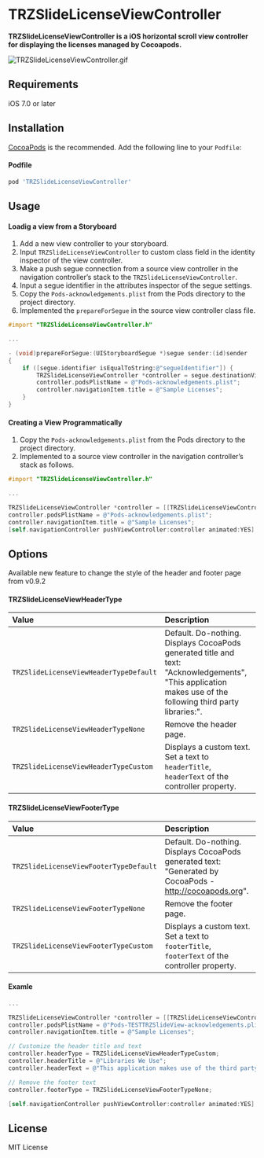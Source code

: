 # TRZSlideLicenseViewController


**TRZSlideLicenseViewController is a iOS horizontal scroll view controller for displaying the licenses managed by Cocoapods.**

![TRZSlideLicenseViewController.gif](ghassets/TRZSlideLicenseViewController.gif)

## Requirements

iOS 7.0 or later

## Installation

[CocoaPods](http://cocoapods.org) is the recommended. Add the following line to your `Podfile`:

#### Podfile

```ruby
pod 'TRZSlideLicenseViewController'
```

## Usage

#### Loadig a view from a Storyboard

1. Add a new view controller to your storyboard.
2. Input ``TRZSlideLicenseViewController`` to custom class field in the identity inspector of the view controller.
3. Make a push segue connection from a source view controller in the navigation controller’s stack to the ``TRZSlideLicenseViewController``.
4. Input a segue identifier in the attributes inspector of the segue settings.
5. Copy the ``Pods-acknowledgements.plist`` from the Pods directory to the project directory.
6. Implemented the ``prepareForSegue`` in the source view controller class file.

```objective-c
#import "TRZSlideLicenseViewController.h"

...

- (void)prepareForSegue:(UIStoryboardSegue *)segue sender:(id)sender
{
    if ([segue.identifier isEqualToString:@"segueIdentifier"]) {
        TRZSlideLicenseViewController *controller = segue.destinationViewController;
        controller.podsPlistName = @"Pods-acknowledgements.plist";
        controller.navigationItem.title = @"Sample Licenses";
    }
}

```

#### Creating a View Programmatically

1. Copy the ``Pods-acknowledgements.plist`` from the Pods directory to the project directory.
2. Implemented to a source view controller in the navigation controller’s stack as follows.

```objective-c
#import "TRZSlideLicenseViewController.h"

...

TRZSlideLicenseViewController *controller = [[TRZSlideLicenseViewController alloc] init];
controller.podsPlistName = @"Pods-acknowledgements.plist";
controller.navigationItem.title = @"Sample Licenses";
[self.navigationController pushViewController:controller animated:YES];
```

## Options
Available new feature to change the style of the header and footer page from v0.9.2

#### TRZSlideLicenseViewHeaderType

| Value | Description |
|:------|:------------|
| ``TRZSlideLicenseViewHeaderTypeDefault`` |Default. Do-nothing. Displays CocoaPods generated title and text: "Acknowledgements", "This application makes use of the following third party libraries:".| 
|``TRZSlideLicenseViewHeaderTypeNone``		|Remove the header page.|
|``TRZSlideLicenseViewHeaderTypeCustom``   |Displays a custom text. Set a text to `headerTitle`, `headerText` of the controller property.|

#### TRZSlideLicenseViewFooterType

| Value | Description |
|:------|:------------|
| ``TRZSlideLicenseViewFooterTypeDefault`` |Default. Do-nothing. Displays CocoaPods generated text: "Generated by CocoaPods - http://cocoapods.org".| 
|``TRZSlideLicenseViewFooterTypeNone``		|Remove the footer page.|
|``TRZSlideLicenseViewFooterTypeCustom``   |Displays a custom text. Set a text to ``footerTitle``, ``footerText`` of the controller property.|

#### Examle

```objective-c
...

TRZSlideLicenseViewController *controller = [[TRZSlideLicenseViewController alloc] init];
controller.podsPlistName = @"Pods-TESTTRZSlideView-acknowledgements.plist";
controller.navigationItem.title = @"Sample Licenses";

// Customize the header title and text
controller.headerType = TRZSlideLicenseViewHeaderTypeCustom;
controller.headerTitle = @"Libraries We Use";
controller.headerText = @"This application makes use of the third party libraries on the following page (➟).\n\nWe thank the open source community for all of their contributions.";

// Remove the footer text
controller.footerType = TRZSlideLicenseViewFooterTypeNone;

[self.navigationController pushViewController:controller animated:YES];
```

## License

MIT License



